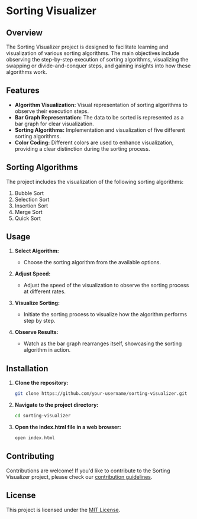 # Sorting Visualizer

## Overview

The Sorting Visualizer project is designed to facilitate learning and visualization of various sorting algorithms. The main objectives include observing the step-by-step execution of sorting algorithms, visualizing the swapping or divide-and-conquer steps, and gaining insights into how these algorithms work.

## Features

- **Algorithm Visualization:** Visual representation of sorting algorithms to observe their execution steps.
- **Bar Graph Representation:** The data to be sorted is represented as a bar graph for clear visualization.
- **Sorting Algorithms:** Implementation and visualization of five different sorting algorithms.
- **Color Coding:** Different colors are used to enhance visualization, providing a clear distinction during the sorting process.

## Sorting Algorithms

The project includes the visualization of the following sorting algorithms:

1. Bubble Sort
2. Selection Sort
3. Insertion Sort
4. Merge Sort
5. Quick Sort

## Usage

1. **Select Algorithm:**
   - Choose the sorting algorithm from the available options.

2. **Adjust Speed:**
   - Adjust the speed of the visualization to observe the sorting process at different rates.

3. **Visualize Sorting:**
   - Initiate the sorting process to visualize how the algorithm performs step by step.

4. **Observe Results:**
   - Watch as the bar graph rearranges itself, showcasing the sorting algorithm in action.

## Installation

1. **Clone the repository:**

    ```bash
    git clone https://github.com/your-username/sorting-visualizer.git
    ```

2. **Navigate to the project directory:**

    ```bash
    cd sorting-visualizer
    ```

3. **Open the index.html file in a web browser:**

    ```bash
    open index.html
    ```

## Contributing

Contributions are welcome! If you'd like to contribute to the Sorting Visualizer project, please check our [contribution guidelines](CONTRIBUTING.md).

## License

This project is licensed under the [MIT License](LICENSE).
